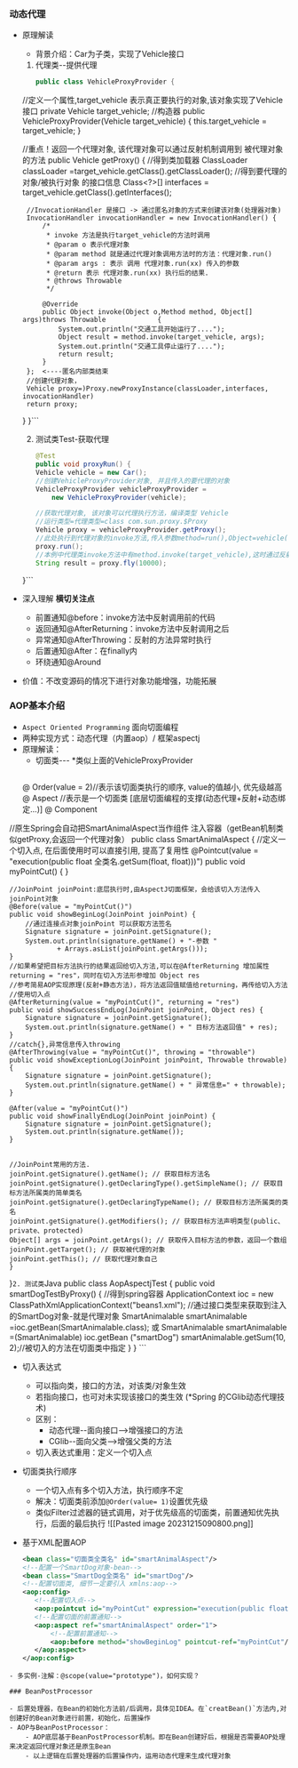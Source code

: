 
### 动态代理

-  原理解读
	- 背景介绍：Car为子类，实现了Vehicle接口
	1. 代理类--提供代理
		```Java
		public class VehicleProxyProvider {
    //定义一个属性,target_vehicle 表示真正要执行的对象,该对象实现了Vehicle接口
    private Vehicle target_vehicle;
    //构造器
    public VehicleProxyProvider(Vehicle target_vehicle) {
        this.target_vehicle = target_vehicle;
    }

    //重点！返回一个代理对象, 该代理对象可以通过反射机制调用到 被代理对象的方法
    public Vehicle getProxy() {
        //得到类加载器
        ClassLoader classLoader =target_vehicle.getClass().getClassLoader();
        //得到要代理的对象/被执行对象 的接口信息
        Class<?>[] interfaces = target_vehicle.getClass().getInterfaces();

        //InvocationHandler 是接口 -> 通过匿名对象的方式来创建该对象(处理器对象)
        InvocationHandler invocationHandler = new InvocationHandler() {
            /*
             * invoke 方法是执行target_vehicle的方法时调用
             * @param o 表示代理对象
             * @param method 就是通过代理对象调用方法时的方法：代理对象.run()
             * @param args : 表示 调用 代理对象.run(xx) 传入的参数
             * @return 表示 代理对象.run(xx) 执行后的结果.
             * @throws Throwable
             */
             
            @Override
            public Object invoke(Object o,Method method, Object[] args)throws Throwable             {
                System.out.println("交通工具开始运行了....");
                Object result = method.invoke(target_vehicle, args);
                System.out.println("交通工具停止运行了....");
                return result;
            }
        };  <----匿名内部类结束
        //创建代理对象，
	    Vehicle proxy=)Proxy.newProxyInstance(classLoader,interfaces, invocationHandler)
        return proxy;
    }
}```

	2. 测试类Test-获取代理
		```Java
	    @Test
		public void proxyRun() {
        Vehicle vehicle = new Car();
        //创建VehicleProxyProvider对象, 并且传入的要代理的对象
        VehicleProxyProvider vehicleProxyProvider = 
	        new VehicleProxyProvider(vehicle);

        //获取代理对象, 该对象可以代理执行方法，编译类型 Vehicle
        //运行类型=代理类型=class com.sun.proxy.$Proxy
        Vehicle proxy = vehicleProxyProvider.getProxy();
        //此处执行到代理对象的invoke方法,传入参数method=run(),Object=vehicle(由proxy编译类型获取)，不执行Car类自己的run()方法
        proxy.run();
        //本例中代理类invoke方法中有method.invoke(target_vehicle),这时通过反射+动态绑定，执行到被代理对象（ship）的fly()方法执行。
        String result = proxy.fly(10000);
    }```
    
- 深入理解 **横切关注点**
	- 前置通知@before：invoke方法中反射调用前的代码
	- 返回通知@AfterReturning：invoke方法中反射调用之后
	- 异常通知@AfterThrowing：反射的方法异常时执行
	- 后置通知@After：在finally内
	- 环绕通知@Around
- 价值：不改变源码的情况下进行对象功能增强，功能拓展


### AOP基本介绍

- `Aspect Oriented Programming` 面向切面编程
- 两种实现方式：动态代理（内置aop）/  框架aspectj
- 原理解读：
	- 切面类---  *类似上面的VehicleProxyProvider
		```Java
	@ Order(value = 2)//表示该切面类执行的顺序, value的值越小, 优先级越高
	@ Aspect //表示是一个切面类 [底层切面编程的支撑(动态代理+反射+动态绑定...)]
	@ Component 
	
	
//原生Spring会自动把SmartAnimalAspect当作组件 注入容器（getBean机制类似getProxy,会返回一个代理对象）
public class SmartAnimalAspect {
    //定义一个切入点, 在后面使用时可以直接引用, 提高了复用性
    @Pointcut(value = "execution(public float 全类名.getSum(float, float)))")
	public void myPointCut() {
    }
    
    //JoinPoint joinPoint:底层执行时,由AspectJ切面框架，会给该切入方法传入joinPoint对象
    @Before(value = "myPointCut()")
	public void showBeginLog(JoinPoint joinPoint) {
        //通过连接点对象joinPoint 可以获取方法签名
        Signature signature = joinPoint.getSignature();
        System.out.println(signature.getName() + "-参数 "
                + Arrays.asList(joinPoint.getArgs()));
    }
    //如果希望把目标方法执行的结果返回给切入方法,可以在@AfterReturning 增加属性returning = "res"，同时在切入方法形参增加 Object res
    //参考简易AOP实现原理(反射+静态方法)，将方法返回值赋值给returning，再传给切入方法
    //使用切入点
    @AfterReturning(value = "myPointCut()", returning = "res")
    public void showSuccessEndLog(JoinPoint joinPoint, Object res) {
        Signature signature = joinPoint.getSignature();
        System.out.println(signature.getName() + " 目标方法返回值" + res);
    }
    //catch{},异常信息传入throwing
    @AfterThrowing(value = "myPointCut()", throwing = "throwable")
    public void showExceptionLog(JoinPoint joinPoint, Throwable throwable) {
        Signature signature = joinPoint.getSignature();
        System.out.println(signature.getName() + " 异常信息=" + throwable);
    }

    @After(value = "myPointCut()")
    public void showFinallyEndLog(JoinPoint joinPoint) {
        Signature signature = joinPoint.getSignature();
        System.out.println(signature.getName());
    }


	//JoinPoint常用的方法.
	joinPoint.getSignature().getName(); // 获取目标方法名
	joinPoint.getSignature().getDeclaringType().getSimpleName(); // 获取目标方法所属类的简单类名
	joinPoint.getSignature().getDeclaringTypeName(); // 获取目标方法所属类的类名
	joinPoint.getSignature().getModifiers(); // 获取目标方法声明类型(public、private、protected)
	Object[] args = joinPoint.getArgs(); // 获取传入目标方法的参数，返回一个数组
	joinPoint.getTarget(); // 获取被代理的对象
	joinPoint.getThis(); // 获取代理对象自己
    }
}```
	2. 测试类
		```Java
		public class AopAspectjTest {
		public void smartDogTestByProxy() {
	        //得到spring容器
	        ApplicationContext ioc =
		        new ClassPathXmlApplicationContext("beans1.xml");
	        //通过接口类型来获取到注入的SmartDog对象-就是代理对象
	        SmartAnimalable smartAnimalable =ioc.getBean(SmartAnimalable.class);
	        或 SmartAnimalable smartAnimalable =(SmartAnimalable) ioc.getBean ("smartDog") 
	        smartAnimalable.getSum(10, 2);//被切入的方法在切面类中指定
	    }
	}
	```

- 切入表达式
	- 可以指向类，接口的方法，对该类/对象生效
	- 若指向接口，也可对未实现该接口的类生效 (*Spring 的CGlib动态代理技术)
	- 区别：
		- 动态代理--面向接口-->增强接口的方法
		- CGlib--面向父类-->增强父类的方法
	- 切入表达式重用：定义一个切入点

- 切面类执行顺序
	- 一个切入点有多个切入方法，执行顺序不定
	- 解决：切面类前添加`@Order(value= 1)`设置优先级
	- 类似Filter过滤器的链式调用，对于优先级高的切面类，前置通知优先执行，后面的最后执行
	![[Pasted image 20231215090800.png]]

 - 基于XML配置AOP
	 ```XML
	<bean class="切面类全类名" id="smartAnimalAspect"/>
    <!--配置一个SmartDog对象-bean-->
    <bean class="SmartDog全类名" id="smartDog"/>
    <!--配置切面类, 细节一定要引入 xmlns:aop-->
    <aop:config>
        <!--配置切入点-->
        <aop:pointcut id="myPointCut" expression="execution(public float spring.xml.SmartDog.getSum(float, float)))"/>
        <!--配置切面的前置通知-->
        <aop:aspect ref="smartAnimalAspect" order="1">
            <!--配置前置通知-->
            <aop:before method="showBeginLog" pointcut-ref="myPointCut"/>
        </aop:aspect>
    </aop:config>
```
- 多实例-注解：@scope(value="prototype")，如何实现？

### BeanPostProcessor

- 后置处理器，在Bean的初始化方法前/后调用，具体见IDEA。在`creatBean()`方法内,对创建好的Bean对象进行前置，初始化，后置操作
- AOP与BeanPostProcessor：
	- AOP底层基于BeanPostProcessor机制。即在Bean创建好后，根据是否需要AOP处理来决定返回代理对象还是原生Bean
	- 以上逻辑在后置处理器的后置操作内，运用动态代理来生成代理对象



